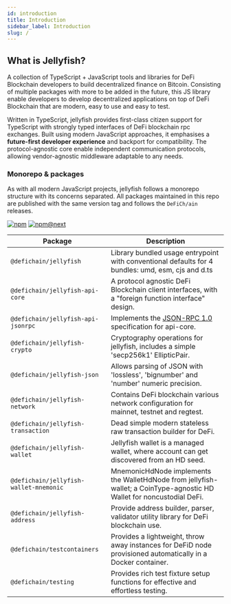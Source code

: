 ```yaml
---
id: introduction
title: Introduction
sidebar_label: Introduction
slug: /
---
```


## What is Jellyfish?

A collection of TypeScript + JavaScript tools and libraries for DeFi Blockchain developers to build decentralized 
finance on Bitcoin. Consisting of multiple packages with more to be added in the future, this JS library enable 
developers to develop decentralized applications on top of DeFi Blockchain that are modern, easy to use and easy to 
test.

Written in TypeScript, jellyfish provides first-class citizen support for TypeScript with strongly typed interfaces of
DeFi blockchain rpc exchanges. Built using modern JavaScript approaches, it emphasises a **future-first developer experience**
and backport for compatibility. The protocol-agnostic core enable independent communication protocols, allowing
vendor-agnostic middleware adaptable to any needs.

### Monorepo & packages 

As with all modern JavaScript projects, jellyfish follows a monorepo structure with its concerns separated. All packages
maintained in this repo are published with the same version tag and follows the `DeFiCh/ain` releases.

[![npm](https://img.shields.io/npm/v/@defichain/jellyfish)](https://www.npmjs.com/package/@defichain/jellyfish/v/latest)
[![npm@next](https://img.shields.io/npm/v/@defichain/jellyfish/next)](https://www.npmjs.com/package/@defichain/jellyfish/v/next)

Package                                            | Description 
---------------------------------------------------|-------------
`@defichain/jellyfish`                             | Library bundled usage entrypoint with conventional defaults for 4 bundles: umd, esm, cjs and d.ts
`@defichain/jellyfish-api-core`                    | A protocol agnostic DeFi Blockchain client interfaces, with a "foreign function interface" design.
`@defichain/jellyfish-api-jsonrpc`                 | Implements the [JSON-RPC 1.0](https://www.jsonrpc.org/specification_v1) specification for api-core.
`@defichain/jellyfish-crypto`                      | Cryptography operations for jellyfish, includes a simple 'secp256k1' EllipticPair.
`@defichain/jellyfish-json`                        | Allows parsing of JSON with 'lossless', 'bignumber' and 'number' numeric precision.
`@defichain/jellyfish-network`                     | Contains DeFi blockchain various network configuration for mainnet, testnet and regtest.
`@defichain/jellyfish-transaction`                 | Dead simple modern stateless raw transaction builder for DeFi.
`@defichain/jellyfish-wallet`                      | Jellyfish wallet is a managed wallet, where account can get discovered from an HD seed.
`@defichain/jellyfish-wallet-mnemonic`             | MnemonicHdNode implements the WalletHdNode from jellyfish-wallet; a CoinType-agnostic HD Wallet for noncustodial DeFi.
`@defichain/jellyfish-address`                     | Provide address builder, parser, validator utility library for DeFi blockchain use.
`@defichain/testcontainers`                        | Provides a lightweight, throw away instances for DeFiD node provisioned automatically in a Docker container.
`@defichain/testing`                               | Provides rich test fixture setup functions for effective and effortless testing.
